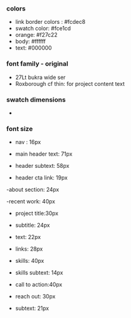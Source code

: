 ### colors
- link border colors : #fcdec8
- swatch color: #fce1cd
- orange: #f27c22
- body: #ffffff
- text: #000000

### font family - original
- 27Lt bukra wide ser
- Roxborough cf thin: for project content text

### swatch dimensions
- 

### font size
- nav : 16px

- main header text: 71px
- header subtext: 58px
- header cta link: 19px

-about section: 24px

-recent work: 40px
- project title:30px
- subtitle: 24px 
- text: 22px 
- links: 28px

- skills: 40px
- skills subtext: 14px

- call to action:40px

- reach out: 30px
- subtext: 21px